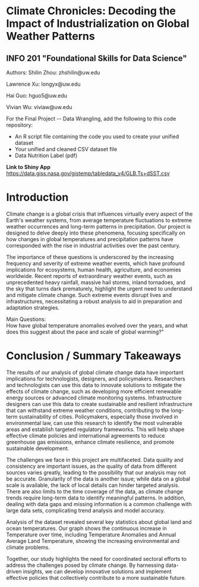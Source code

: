 # Climate Chronicles: Decoding the Impact of Industrialization on Global Weather Patterns
## INFO 201 "Foundational Skills for Data Science"

Authors: 
Shilin Zhou: zhshilin\@uw.edu

Lawrence Xu: longyx\@uw.edu

Hai Guo: hguo5\@uw.edu

Vivian Wu: viviaw\@uw.edu

For the Final Project -- Data Wrangling, add the following to this code repository:

* An R script file containing the code you used to create your unified dataset 
* Your unified and cleaned CSV dataset file
* Data Nutrition Label (pdf) 


**Link to Shiny App**
https://data.giss.nasa.gov/gistemp/tabledata_v4/GLB.Ts+dSST.csv

# Introduction
Climate change is a global crisis that influences virtually every aspect of the Earth's weather systems, from average temperature fluctuations to extreme weather occurrences and long-term patterns in precipitation. Our project is designed to delve deeply into these phenomena, focusing specifically on how changes in global temperatures and precipitation patterns have corresponded with the rise in industrial activities over the past century.

The importance of these questions is underscored by the increasing frequency and severity of extreme weather events, which have profound implications for ecosystems, human health, agriculture, and economies worldwide. Recent reports of extraordinary weather events, such as unprecedented heavy rainfall, massive hail storms, inland tornadoes, and the sky that turns dark prematurely, highlight the urgent need to understand and mitigate climate change. Such extreme events disrupt lives and infrastructures, necessitating a robust analysis to aid in preparation and adaptation strategies.

Main Questions:
<br> How have global temperature anomalies evolved over the years, and what does this suggest about the pace and scale of global warming?"


# Conclusion / Summary Takeaways
The results of our analysis of global climate change data have important implications for technologists, designers, and policymakers. Researchers and technologists can use this data to innovate solutions to mitigate the effects of climate change, such as developing more efficient renewable energy sources or advanced climate monitoring systems. Infrastructure designers can use this data to create sustainable and resilient infrastructure that can withstand extreme weather conditions, contributing to the long-term sustainability of cities. Policymakers, especially those involved in environmental law, can use this research to identify the most vulnerable areas and establish targeted regulatory frameworks. This will help shape effective climate policies and international agreements to reduce greenhouse gas emissions, enhance climate resilience, and promote sustainable development.

The challenges we face in this project are multifaceted. Data quality and consistency are important issues, as the quality of data from different sources varies greatly, leading to the possibility that our analysis may not be accurate. Granularity of the data is another issue; while data on a global scale is available, the lack of local details can hinder targeted analysis. There are also limits to the time coverage of the data, as climate change trends require long-term data to identify meaningful patterns. In addition, dealing with data gaps and missing information is a common challenge with large data sets, complicating trend analysis and model accuracy.

Analysis of the dataset revealed several key statistics about global land and ocean temperatures. Our graph shows the continuous increase in Temperature over time, including Temperature Anomalies and Annual Average Land Temperature, showing the increasing environmental and climate problems.

Together, our study highlights the need for coordinated sectoral efforts to address the challenges posed by climate change. By harnessing data-driven insights, we can develop innovative solutions and implement effective policies that collectively contribute to a more sustainable future.
